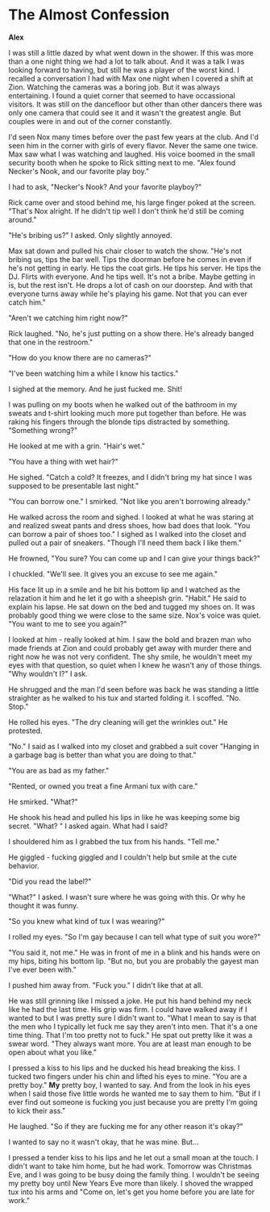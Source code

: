 # The Almost Confession

**Alex**

I was still a little dazed by what went down in the shower.  If this was more than a one night thing we had a lot to talk about.  And it was a talk I was looking forward to having, but still he was a player of the worst kind.  I recalled a conversation I had with Max one night when I covered a shift at Zion.  Watching the cameras was a boring job.  But it was always entertaining.  I found a quiet corner that seemed to have occassional visitors.  It was still on the dancefloor but other than other dancers there was only one camera that could see it and it wasn't the greatest angle.  But couples were in and out of the corner constantly.

I'd seen Nox many times before over the past few years at the club.  And I'd seen him in the corner with girls of every flavor.  Never the same one twice.  Max saw what I was watching and laughed.  His voice boomed in the small security booth when he spoke to Rick sitting next to me.  "Alex found Necker's Nook, and our favorite play boy."

I had to ask, "Necker's Nook?  And your favorite playboy?"

Rick came over and stood behind me, his large finger poked at the screen.  "That's Nox alright.  If he didn't tip well I don't think he'd still be coming around."

"He's bribing us?"  I asked.  Only slightly annoyed.

Max sat down and pulled his chair closer to watch the show.  "He's not bribing us, tips the bar well. Tips the doorman before he comes in even if he's not getting in early.  He tips the coat girls.  He tips his server.  He tips the DJ.  Flirts with everyone.  And he tips well.  It's not a bribe.  Maybe getting in is, but the rest isn't.  He drops a lot of cash on our doorstep.  And with that everyone turns away while he's playing his game.  Not that you can ever catch him."

"Aren't we catching him right now?"

Rick laughed.  "No, he's just putting on a show there.  He's already banged that one in the restroom."

"How do you know there are no cameras?"

"I've been watching him a while I know his tactics."

I sighed at the memory.  And he just fucked me.  Shit!

I was pulling on my boots when he walked out of the bathroom in my sweats and t-shirt looking much more put together than before.  He was raking his fingers through the blonde tips distracted by something.  "Something wrong?"

He looked at me with a grin.  "Hair's wet."

"You have a thing with wet hair?"

He sighed.  "Catch a cold?  It freezes, and I didn't bring my hat since I was supposed to be presentable last night."

"You can borrow one."  I smirked.  "Not like you aren't borrowing already."

He walked across the room and sighed.  I looked at what he was staring at and realized sweat pants and dress shoes, how bad does that look.  "You can borrow a pair of shoes too."  I sighed as I walked into the closet and pulled out a pair of sneakers.  "Though I'll need them back I like them."

He frowned, "You sure?  You can come up and I can give your things back?"

I chuckled.  "We'll see.  It gives you an excuse to see me again."

His face lit up in a smile and he bit his bottom lip and I watched as the relazation it him and he let it go with a sheepish grin.  "Habit."  He said to explain his lapse.  He sat down on the bed and tugged my shoes on.  It was probably good thing we were close to the same size.  Nox's voice was quiet. "You want to me to see you again?"

I looked at him - really looked at him.  I saw the bold and brazen man who made friends at Zion and could probably get away with murder there and right now he was not very confident.  The shy smile, he wouldn't meet my eyes with that question, so quiet when I knew he wasn't any of those things.  "Why wouldn't I?" I ask.

He shrugged and the man I'd seen before was back he was standing a little straighter as he walked to his tux and started folding it.  I scoffed.  "No.  Stop."

He rolled his eyes.  "The dry cleaning will get the wrinkles out."  He  protested.

"No."  I said as I walked into my closet and grabbed a suit cover "Hanging in a garbage bag is better than what you are doing to that."

"You are as bad as my father."

"Rented, or owned you treat a fine Armani tux with care."

He smirked. "What?"

He shook his head and pulled his lips in like he was keeping some big secret.  "What? " I asked again.  What had I said?

I shouldered him as I grabbed the tux from his hands.  "Tell me."

He giggled - fucking giggled and I couldn't help but smile at the cute behavior.

"Did you read the label?"

"What?"  I asked.  I wasn't sure where he was going with this.  Or why he thought it was funny.

"So you knew what kind of tux I was wearing?"

I rolled my eyes.  "So I'm gay because I can tell what type of suit you wore?"

"You said it, not me."  He was in front of me in a blink and his hands were on my hips, biting his bottom lip.  "But no, but you are probably the gayest man I've ever been with."

I pushed him away from.  "Fuck you."  I didn't like that at all.

He was still grinning like I missed a joke.  He put his hand behind my neck like he had the last time.  His grip was firm.  I could have walked away if I wanted to but I was pretty sure I didn't want to.  "What I mean to say is that the men who I typically let fuck me say they aren't into men.  That it's a one time thing.  That I'm too pretty not to fuck."  He spat out pretty like it was a swear word.  "They always want more.  You are at least man enough to be open about what you like."

I pressed a kiss to his lips and he ducked his head breaking the kiss.  I tucked two fingers under his chin and lifted his eyes to mine.  "You are a pretty boy."  **My** pretty boy, I wanted to say.  And from the look in his eyes when I said those five little words he wanted me to say them to him.  "But if I ever find out someone is fucking you just because you are pretty I'm going to kick their ass."

He laughed.  "So if they are fucking me for any other reason it's okay?"

I wanted to say no it wasn't okay, that he was mine.  But...

I pressed a tender kiss to his lips and he let out a small moan at the touch.  I didn't want to take him home, but he had work.  Tomorrow was Christmas Eve, and I was going to be busy doing the family thing.  I wouldn't be seeing my pretty boy until New Years Eve more than likely.  I shoved the wrapped tux into his arms and "Come on, let's get you home before you are late for work."